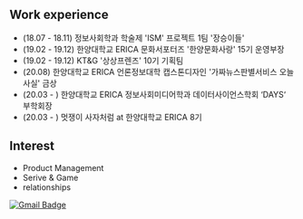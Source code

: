 
## Work experience
- (18.07 - 18.11) 정보사회학과 학술제 'ISM' 프로젝트 1팀 '장승이들'
- (19.02 - 19.12) 한양대학교 ERICA 문화서포터즈 '한양문화사랑' 15기 운영부장
- (19.02 - 19.12) KT&G '상상프렌즈' 10기 기획팀
- (20.08) 한양대학교 ERICA 언론정보대학 캡스톤디자인 '가짜뉴스판별서비스 오늘사실' 금상
- (20.03 - ) 한양대학교 ERICA 정보사회미디어학과 데이터사이언스학회 ‘DAYS‘ 부학회장
- (20.03 - ) 멋쟁이 사자처럼 at 한양대학교 ERICA 8기

## Interest
- Product Management
- Serive & Game
- relationships

[![Gmail Badge](https://img.shields.io/badge/Gmail-d14836?style=flat-square&logo=Gmail&logoColor=white&link=mailto:jjuhee0913@gmail.com)](mailto:jjuhee0913@gmail.com)

<!--
**chajuhui123/chajuhui123** is a ✨ _special_ ✨ repository because its `README.md` (this file) appears on your GitHub profile.

Here are some ideas to get you started:

- 🔭 I’m currently working on ...
- 🌱 I’m currently learning ...
- 👯 I’m looking to collaborate on ...
- 🤔 I’m looking for help with ...
- 💬 Ask me about ...
- 📫 How to reach me: ...
- 😄 Pronouns: ...
- ⚡ Fun fact: ...
-->
